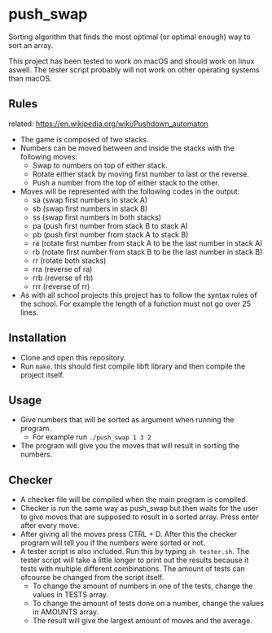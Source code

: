 # push_swap
Sorting algorithm that finds the most optimal (or optimal enough) way to sort an array.

This project has been tested to work on macOS and should work on linux aswell. The tester script probably will not work on other operating systems than macOS.

## Rules

related: https://en.wikipedia.org/wiki/Pushdown_automaton

 - The game is composed of two stacks.
 - Numbers can be moved between and inside the stacks with the following moves:
 	- Swap to numbers on top of either stack.
 	- Rotate either stack by moving first number to last or the reverse.
 	- Push a number from the top of either stack to the other.
- Moves will be represented with the following codes in the output:
	- sa (swap first numbers in stack A)
	- sb (swap first numbers in stack B)
	- ss (swap first numbers in both stacks)
	- pa (push first number from stack B to stack A)
	- pb (push first number from stack A to stack B)
	- ra (rotate first number from stack A to be the last number in stack A)
	- rb (rotate first number from stack B to be the last number in stack B)
	- rr (rotate both stacks)
	- rra (reverse of ra)
	- rrb (reverse of rb)
	- rrr (reverse of rr)
- As with all school projects this project has to follow the syntax rules of the school. For example the length of a function must not go over 25 lines.
	
## Installation
- Clone and open this repository.
- Run `make`. this should first compile libft library and then compile the project itself.

## Usage
- Give numbers that will be sorted as argument when running the program.
	- For example run `./push_swap 1 3 2`
- The program will give you the moves that will result in sorting the numbers.

## Checker
- A checker file will be compiled when the main program is compiled.
- Checker is run the same way as push_swap but then waits for the user to give moves that are supposed to result in a sorted array. Press enter after every move.
- After giving all the moves press CTRL + D. After this the checker program will tell you if the numbers were sorted or not.
- A tester script is also included. Run this by typing `sh tester.sh`. The tester script will take a little longer to print out the results because it tests with multiple different combinations. The amount of tests can ofcourse be changed from the script itself.
	- To change the amount of numbers in one of the tests, change the values in TESTS array.
	- To change the amount of tests done on a number, change the values in AMOUNTS array.
	- The result will give the largest amount of moves and the average.
